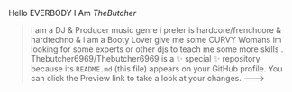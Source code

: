 Hello EVERBODY I Am _TheButcher_ 
>i am a DJ & Producer
music genre i prefer is hardcore/frenchcore & hardtechno & i am a Booty Lover give me some CURVY Womans 
im looking for some experts or other djs to teach me some more skills .
Thebutcher6969/Thebutcher6969 is a ✨ special ✨ repository because its `README.md` (this file) appears on your GitHub profile.
You can click the Preview link to take a look at your changes.
--->
